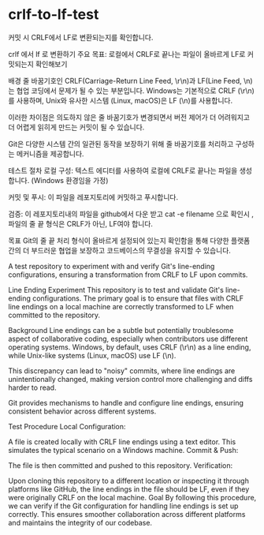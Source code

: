 # crlf-to-lf-test

커밋 시 CRLF에서 LF로 변환되는지를 확인합니다.

crlf 에서 lf 로 변환하기
주요 목표: 로컬에서 CRLF로 끝나는 파일이 올바르게 LF로 커밋되는지 확인해보기

배경
줄 바꿈기호인 CRLF(Carriage-Return Line Feed, \r\n)과 LF(Line Feed, \n)는 협업 코딩에서 문제가 될 수 있는 부분입니다. Windows는 기본적으로 CRLF (\r\n)를 사용하며, Unix와 유사한 시스템 (Linux, macOS)은 LF (\n)를 사용합니다. 

이러한 차이점은 의도하지 않은 줄 바꿈기호가 변경되면서 버전 제어가 더 어려워지고 더 어렵게 읽히게 만드는 커밋이 될 수 있습니다.

Git은 다양한 시스템 간의 일관된 동작을 보장하기 위해 줄 바꿈기호를 처리하고 구성하는 메커니즘을 제공합니다.

테스트 절차
로컬 구성:
텍스트 에디터를 사용하여 로컬에 CRLF로 끝나는 파일을 생성합니다. (Windows 환경임을 가정)

커밋 및 푸시:
이 파일을 레포지토리에 커밋하고 푸시합니다.

검증:
이 레포지토리내의 파일을 github에서 다운 받고 cat -e filename 으로 확인시 , 파일의 줄 끝 형식은 CRLF가 아닌, LF여야 합니다. 

목표
Git의 줄 끝 처리 형식이 올바르게 설정되어 있는지 확인함을 통해 다양한 플랫폼 간의 더 부드러운 협업을 보장하고 코드베이스의 무결성을 유지할 수 있습니다.

A test repository to experiment with and verify Git's line-ending configurations, ensuring a transformation from CRLF to LF upon commits.

Line Ending Experiment
This repository is to test and validate Git's line-ending configurations. The primary goal is to ensure that files with CRLF line endings on a local machine are correctly transformed to LF when committed to the repository.

Background
Line endings can be a subtle but potentially troublesome aspect of collaborative coding, especially when contributors use different operating systems. Windows, by default, uses CRLF (\r\n) as a line ending, while Unix-like systems (Linux, macOS) use LF (\n).

This discrepancy can lead to "noisy" commits, where line endings are unintentionally changed, making version control more challenging and diffs harder to read.

Git provides mechanisms to handle and configure line endings, ensuring consistent behavior across different systems.

Test Procedure
Local Configuration:

A file is created locally with CRLF line endings using a text editor.
This simulates the typical scenario on a Windows machine.
Commit & Push:

The file is then committed and pushed to this repository.
Verification:

Upon cloning this repository to a different location or inspecting it through platforms like GitHub, the line endings in the file should be LF, even if they were originally CRLF on the local machine.
Goal
By following this procedure, we can verify if the Git configuration for handling line endings is set up correctly. This ensures smoother collaboration across different platforms and maintains the integrity of our codebase.
